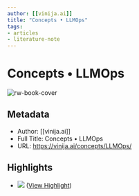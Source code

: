 ```yaml
---
author: [[vinija.ai]]
title: "Concepts • LLMOps"
tags: 
- articles
- literature-note
---
```

# Concepts • LLMOps

![rw-book-cover](https://readwise-assets.s3.amazonaws.com/static/images/article1.be68295a7e40.png)

## Metadata
- Author: [[vinija.ai]]
- Full Title: Concepts • LLMOps
- URL: https://vinija.ai/concepts/LLMOps/

## Highlights
- ![](https://vinija.ai/concepts/assets/llmops/2.png) ([View Highlight](https://read.readwise.io/read/01gzm0bw4rpbm89c3ytjm3esqy))
